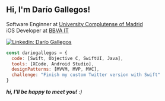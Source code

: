 <h2> Hi, I'm Darío Gallegos! </h2>
<p>Software Enginner at <a href="https://ucm.es//">University Complutense of Madrid </a></br>
iOS Developer at <a href="https://www.bbvaitspain.com/">BBVA IT</a>
</p>

[![Linkedin: Darío Gallegos](https://img.shields.io/badge/-dariogallegos-blue?style=flat-square&logo=Linkedin&logoColor=white&link=https://www.linkedin.com/in/dariogallegos/)](https://www.linkedin.com/in/darío-fernando-gallegos-quishpe)

```javascript
const dariogallegos = {
  code: [Swift, Objective C, SwiftUI, Java],
  tools: [XCode, Android Studio],
  designPatterns: [MVVM, MVP, MVC],
  challenge: "Finish my custom Twitter version with Swift"
}
```
<em><b>hi, I'll be happy to meet you!</b> :)</em>
